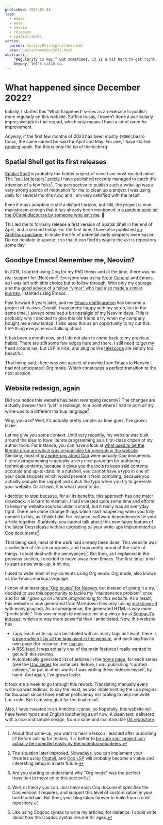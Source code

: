 ```yaml
---
published: 2023-05-18
tags:
  - emacs
  - meta
  - neovim
  - releases
  - spatial-shell
series:
  parent: series/Retrospectives.html
  prev: posts/November2022.html
abstract: |
    “Regularity is key.” But sometimes, it is a bit hard to get right.
    Anyway, let’s catch up.
---
```


# What happened since December 2022?

Initially, I started this “What happened” series as an exercise to publish
more regularly on this website. Suffice to say, I haven’t done a particularly
impressive job in that regard, which only means I have a lot of room for
improvement.

Anyway, if the first few months of 2023 has been mostly `$WORK`{.bash} focus,
the same cannot be said for April and May. For one, I have started
[running](/running.html) again. But this is only the tip of the iceberg.

## Spatial Shell got its first releases

[Spatial Shell](https://github.com/lthms/spatial-shell) is probably the hobby
project of mine I am most excited about. The [“call for testers”
article](/posts/CFTSpatialShell.html) I have published recently managed to
catch the attention of a few folks[^fail]. The perspective to publish such a
write-up was a very strong source of motivation for me to clean up a project I
was using daily for several months now, and I am very satisfied with the result.

[^fail]: About that write-up, you want to hear a lesson I learned after
    publishing it? Before calling for testers, it is better to [be sure your
    project can actually be compiled easily by the potential
    volunteers](https://github.com/lthms/spatial-shell/issues/2#issuecomment-1527193430).

Even if mass adoption is still a distant horizon, but still, the project is now
mainstream enough that it has already been mentioned in [a random topic on the
OCaml discourse by someone who isn’t
me](https://discuss.ocaml.org/t/window-manager-xmonad-in-ocaml/12048/4). 🎉

This led me to formally release a first version of Spatial Shell in the end of
April, and a second today. For the first time, I have also published [an
Archlinux package](https://aur.archlinux.org/packages/spatial-shell), to make
the life of potential early adopters even easier. Do not hesitate to upvote it
so that it can find its way to the `extra` repository some day.

## Goodbye Emacs! Remember me, Neovim?

In 2015, I started using Coq for my PhD thesis and at the time, there was no
real support for (Neo)vim[^coq]. Everyone was using [Proof
General](https://proofgeneral.github.io/) and Emacs, so I was left with little
choice but to follow through. With only my courage and the [good advice of a
fellow “vimer” who had also made a similar
journey](https://juanjoalvarez.net/posts/2014/vim-emacsevil-chaotic-migration-guide/),
I started using Emacs.

[^coq]: The situation later improved. Nowadays, you can implement your theories
    using [Coqtail](https://github.com/whonore/Coqtail), and [Coq
    LSP](https://github.com/ejgallego/coq-lsp) will probably become a viable
    and interesting setup in a near future.

Fast forward 8 years later, and my [Emacs
configuration](https://src.soap.coffee/dotfiles/emacs.d) has become a project
of its own. Overall, I was pretty happy with my setup, but in the same time, I
always remained a bit nostalgic of my Neovim days. This is probably why I
decided to give this old friend a try when my company bought me a new laptop. I
also used this as an opportunity to try out this LSP-thing everyone was talking
about.

It has been a month now, and I do not plan to come back to my previous habits.
There are still some few edges here and there, I still need to get my head
around lua, but LSP is nice, and plugins like
[telescope](https://github.com/nvim-telescope/telescope.nvim) are simply too
beautiful.

That being said, there was one aspect of moving from Emacs to Neovim I had not
anticipated: Org mode. Which constitutes a perfect transition to the next
session.

## Website redesign, again

Did you notice this website has been revamping recently? The changes are
actually deeper than “just” a redesign, to a point where I had to port *all* my
write-ups to a different markup language[^transition].

Why, you ask? Well, it’s actually pretty simple: as time goes, I’ve grown
lazier.

[^transition]: Are you starting to understand why “Org mode” was the perfect
    transition to move on to this section?

Let me give you some context. Until very recently, my website was built around
the idea to have literate programming as a first-class citizen of my author
tools. For instance, you can have a look at [what used to be the literate
program which was responsible for generating the
website](/posts/CleopatraV1.html). Similarly, most of [my write-ups about
Coq](/tags/coq.html) were actually Coq documents. Literate programming is
actually a very nice paradigm for authoring technical contents, because it
gives you the tools to keep said contents accurate and up-to-date. In a
nutshell, you cannot have a typo in one of your code snippets which would
prevent it from compiling, because you actually
compile the snippet and catch the typo when you try to generate your website.
Or at least, it is what I used to do.

I decided to stop because, for all its benefits, this approach has one major
drawback: it is hard to maintain. I had invested quite some time and efforts to
keep my website sources under control, but it really was an everyday fight.
There are some strange things which start happening when you fully commit to
this, as I think I did. For instance, software dependencies tie your article
together. Suddenly, you cannot talk about this new fancy feature of the latest
Coq release without upgrading *all* your write-ups implemented as Coq
documents[^actually].

[^actually]: Well, in theory you can. Just have each Coq document specifies the
    Coq version it requires, and support this level of customization in your
    build toolchain. But then, your blog takes forever to build from a cold
    repository.

That being said, most of the work had already been done. This website *was* a
collection of literate programs, and I was pretty proud of the state of things.
I could deal with the annoyances[^coqdoc]. But then, as I explained in the
previous section, I decided to move away from Emacs. The first time I tried to
start a new write-up, it hit me.

[^coqdoc]: Like using Coqdoc syntax to write my articles, for instance. I could
    write about how the Coqdoc syntax irks me for ages.

I used to write most of my contents using Org mode. Org mode, also known as
*the* Emacs markup language.

I know of at least [one “Org plugin” for
Neovim](https://github.com/nvim-orgmode/orgmode), but instead of giving it a
try, I decided to use this opportunity to tackle my “maintenance problem” once
and for all. *I gave up on literate programming for this website.* As a result,
this website is now generated from Markdown files only (using
[markdown-it](https://github.com/markdown-it/markdown-it) with many plugins).
As a consequence, the generated HTML is way more “predictable.” This was enough
to motivate me at giving a try at [Soupault’s
indexes](https://soupault.app/reference-manual/#metadata-extraction-and-rendering),
which are way more powerful than I anticipated. Now, this website has

- Tags. Each write-up can be labeled with as many tags as I want, there is [a
  page which lists all the tags used in the website](/tags), and each tag has
  its own page (for instance, the [`coq` tag](/tags/coq.html).
- A [RSS feed](/posts/index.xml). It was actually one of the main features I
  really wanted to get with this revamp.
- Automatically generated list of articles in the [home page](/), for each
  series (see the [Ltac series](/series/Ltac.html) for instance). Before, I was
  publishing “curated indexes,” or put in other words: I was writing these
  indexes myself, by hand. And again, I’ve grown lazier.

It took me a week to go through this rework. Translating manually every write-up
was tedious, to say the least, as was implementing the Lua plugins for Soupault
since I have neither proficiency nor tooling to help me write Lua code. But I
am very glad for the final result.

Also, I have invested in an Antidote license, so hopefully, this website will
have fewer typos and English butchering as of now. A clean text, delivered with
a nice and simple design, from a sane and maintainable [Git
repository](https://src.soap.coffee/soap.coffee/lthms.git/).
